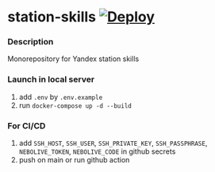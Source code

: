 # station-skills [![Deploy](https://github.com/kiri11-mi1/station-skills/actions/workflows/deploy.yml/badge.svg)](https://github.com/kiri11-mi1/station-skills/actions/workflows/deploy.yml)

### Description
Monorepository for Yandex station skills

### Launch in local server

1. add `.env` by `.env.example`
2. run `docker-compose up -d --build`

### For CI/CD

1. add `SSH_HOST`, `SSH_USER`, `SSH_PRIVATE_KEY`, `SSH_PASSPHRASE`, `NEBOLIVE_TOKEN`, `NEBOLIVE_CODE` in github secrets
2. push on main or run github action
